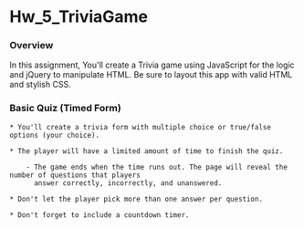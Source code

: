 # Hw_5_TriviaGame

### Overview

In this assignment, You'll create a Trivia game using JavaScript for the logic and jQuery to manipulate HTML.
Be sure to layout this app with valid HTML and stylish CSS.


### Basic Quiz (Timed Form)

    * You'll create a trivia form with multiple choice or true/false options (your choice).

    * The player will have a limited amount of time to finish the quiz.

        - The game ends when the time runs out. The page will reveal the number of questions that players 
          answer correctly, incorrectly, and unanswered.

    * Don't let the player pick more than one answer per question.

    * Don't forget to include a countdown timer.

